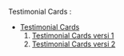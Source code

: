 Testimonial Cards :

<ul>
          <li>
            <a
              href="https://benwas2727.github.io/frontpage-project/testimonial-cards/index.html"
              >Testimonial Cards</a
            >
            <ol>
              <li><a
              href="https://benwas2727.github.io/frontpage-project/testimonial-cards/testimonial-cards1/index.html"
              >Testimonial Cards versi 1</a
            ></li>
              <li><a
              href="https://benwas2727.github.io/frontpage-project/testimonial-cards/testimonial-cards2/index.html"
              >Testimonial Cards versi 2</a
            ></li>
            </ol>
          </li>
<ul></ul>
